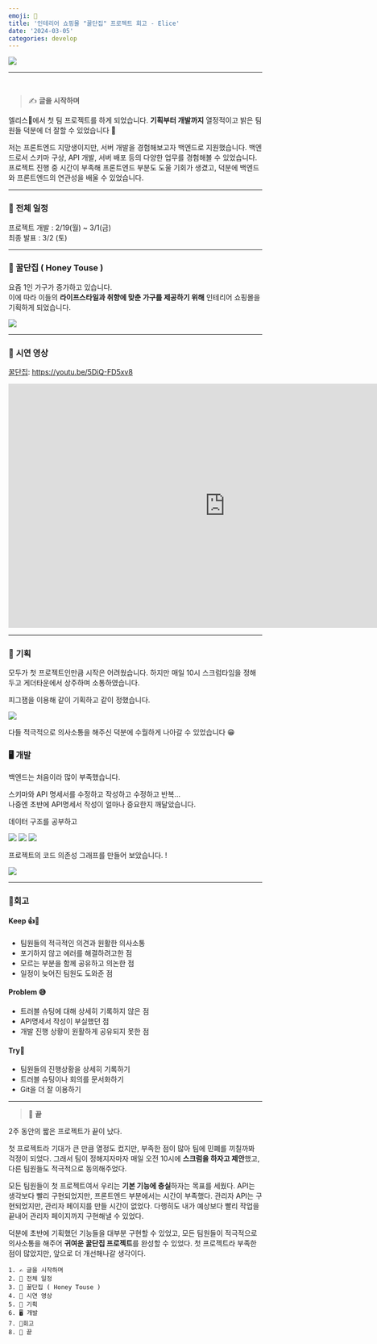 ```yaml
---
emoji: 🐝
title: '인테리어 쇼핑몰 "꿀단집" 프로젝트 회고 - Elice'
date: '2024-03-05'
categories: develop
---
```


![](꿀단집.gif)

---

</br>

> ✍️ **글을 시작하며**

엘리스🐰에서 첫 팀 프로젝트를 하게 되었습니다. **기획부터 개발까지** 열정적이고 밝은 팀원들 덕분에 더 잘할 수 있었습니다 🫰

저는 프론트엔드 지망생이지만, 서버 개발을 경험해보고자 백엔드로 지원했습니다. 백엔드로서 스키마 구상, API 개발, 서버 배포 등의 다양한 업무를 경험해볼 수 있었습니다. 프로젝트 진행 중 시간이 부족해 프론트엔드 부분도 도울 기회가 생겼고, 덕분에 백엔드와 프론트엔드의 연관성을 배울 수 있었습니다.

---

### 📅 **전체 일정**

프로젝트 개발 : 2/19(월) ~ 3/1(금)</br>
최종 발표 : 3/2 (토)

---

### **👀 꿀단집 ( Honey Touse )**

요즘 1인 가구가 증가하고 있습니다. </br>이에 따라 이들의 **라이프스타일과 취향에 맞춘 가구를 제공하기 위해** 인테리어 쇼핑몰을 기획하게 되었습니다.

![](페르소나.webp)

---

### 💫 **시연 영상**

[꿀단집](https://youtu.be/5DiQ-FD5xv8): https://youtu.be/5DiQ-FD5xv8

<iframe src="https://www.youtube.com/embed/5DiQ-FD5xv8" width="860" height="484" frameborder="0" allowfullscreen="true"></iframe>

---

### 🥸 **기획**

모두가 첫 프로젝트인만큼 시작은 어려웠습니다. 하지만
매일 10시 스크럼타임을 정해두고 게더타운에서 상주하며 소통하였습니다.

피그잼을 이용해 같이 기획하고 같이 정했습니다.

![](5.png)

다들 적극적으로 의사소통을 해주신 덕분에 수월하게 나아갈 수 있었습니다 😁

### 🖥️ **개발**

백엔드는 처음이라 많이 부족했습니다.

스키마와 API 명세서를 수정하고 작성하고 수정하고 반복...</br>
나중엔 초반에 API명세서 작성이 얼마나 중요한지 깨달았습니다.

데이터 구조를 공부하고

![](1.png)
![](2.png)
![](3.png)

프로젝트의 코드 의존성 그래프를 만들어 보았습니다. !

![](4.png)

---

### 🎈**회고**

#### Keep 👍💪

- 팀원들의 적극적인 의견과 원활한 의사소통
- 포기하지 않고 에러를 해결하려고한 점
- 모르는 부분을 함께 공유하고 의논한 점
- 일정이 늦어진 팀원도 도와준 점

#### Problem 😅

- 트러블 슈팅에 대해 상세히 기록하지 않은 점
- API명세서 작성이 부실했던 점
- 개발 진행 상황이 원활하게 공유되지 못한 점

#### Try💪

- 팀원들의 진행상황을 상세히 기록하기
- 트러블 슈팅이나 회의를 문서화하기
- Git을 더 잘 이용하기

---

> 🐯 **끝**

2주 동안의 짧은 프로젝트가 끝이 났다.

첫 프로젝트라 기대가 큰 만큼 열정도 컸지만, 부족한 점이 많아 팀에 민폐를 끼칠까봐 걱정이 되었다. 그래서 팀이 정해지자마자 매일 오전 10시에 **스크럼을 하자고 제안**했고, 다른 팀원들도 적극적으로 동의해주었다.

모든 팀원들이 첫 프로젝트여서 우리는 **기본 기능에 충실**하자는 목표를 세웠다. API는 생각보다 빨리 구현되었지만, 프론트엔드 부분에서는 시간이 부족했다. 관리자 API는 구현되었지만, 관리자 페이지를 만들 시간이 없었다. 다행히도 내가 예상보다 빨리 작업을 끝내어 관리자 페이지까지 구현해낼 수 있었다.

덕분에 초반에 기획했던 기능들을 대부분 구현할 수 있었고, 모든 팀원들이 적극적으로 의사소통을 해주어 **귀여운 꿀단집 프로젝트**를 완성할 수 있었다. 첫 프로젝트라 부족한 점이 많았지만, 앞으로 더 개선해나갈 생각이다.

```toc
1. ✍️ 글을 시작하며
2. 📅 전체 일정
3. 👀 꿀단집 ( Honey Touse )
4. 💫 시연 영상
5. 🥸 기획
6. 🖥️ 개발
7. 🎈회고
8. 🐯 끝
```
